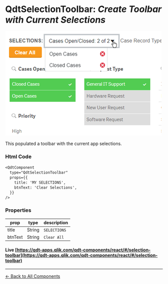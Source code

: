 # QdtSelectionToolbar: *Create Toolbar with Current Selections*

![QdtSelectionToolbar](../assets/selectionToolbar.png "QdtSelectionToolbar")

This populated a toolbar with the current app selections.

### Html Code

```
<QdtComponent
  type="QdtSelectionToolbar"
  props={{
    title: 'MY SELECTIONS',
    btnText: 'Clear Selections',
  }}
/>
```

### Properties

| prop             | type          | description   |
| ---------------- | ------------- | ------------- |
| title            | String        | `SELECTIONS`  |
| btnText          | String        | `Clear All `  |


#### Live [https://qdt-apps.qlik.com/qdt-components/react/#/selection-toolbar](https://qdt-apps.qlik.com/qdt-components/react/#/selection-toolbar)

---

[← Back to All Components](https://github.com/qlik-demo-team/qdt-components/tree/more-docs#components)